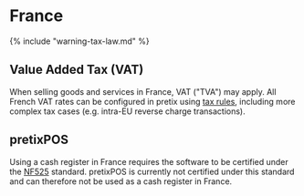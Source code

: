 # France

{% include "warning-tax-law.md" %}

## Value Added Tax (VAT)

When selling goods and services in France, VAT ("TVA") may apply.
All French VAT rates can be configured in pretix using [tax rules](../../guides/taxes.md), including more complex tax cases (e.g. intra-EU reverse charge transactions).

## pretixPOS

Using a cash register in France requires the software to be certified under the [NF525](https://infocert.org/en/nf525/) standard.
pretixPOS is currently not certified under this standard and can therefore not be used as a cash register in France.
